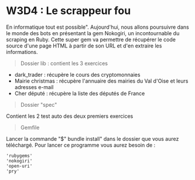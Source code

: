 # W3D4 : Le scrappeur fou #

En informatique tout est possible". Aujourd'hui, nous allons poursuivre dans le monde des bots en  présentant la gem Nokogiri, un incontournable du scraping en Ruby. Cette super gem va  permettre de récupérer le code source d'une page HTML à partir de son URL et d'en extraire les informations.

> Dossier lib : contient les 3 exercices 

  * dark_trader : récupère le cours des cryptomonnaies
  * Mairie christmas : récupère l'annuaire des mairies du Val d'Oise et leurs adresses e-mail
  * Cher député : récupère la liste des députés de France

> Dossier "spec"

Contient les 2 test auto des deux premiers exercices

> Gemfile

Lancer la commande "$" bundle install" dans le dossier que vous aurez téléchargé. Pour lancer ce programme vous aurez besoin de :

    'rubygems'
    'nokogiri'
    'open-uri'
    'pry'

